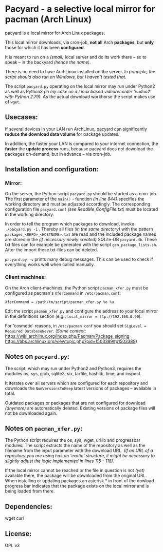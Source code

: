 # Pacyard - a selective local mirror for pacman (Arch Linux)

pacyard is a local mirror for Arch Linux packages.

This local mirror downloads, via cron-job, **not all** Arch **packages**, but **only** those for which it has been **configured**.

It is meant to run on a *(small)* local server and do its work there – so to speak – in the backyard *(hence the name)*.

There is no need to have ArchLinux installed on the server. *In principle, the script should also run on Windows, but I haven't tested that.*

The script `pacyard.py` operating on the local mirror may run under Python2 as well as Python3 *(in my case on a Linux based videorecorder 'vuduo2' with Python 2.79)*. As the actual download workhorse the script makes use of `wget`.

## Usecases:
If several devices in your LAN run ArchLinux, pacyard can significantly **reduce the download data volume** for package updates.

In addition, the faster your LAN is compared to your internet connection, the **faster** the **update process** runs, because pacyard does not download the packages on-demand, but in advance – via cron-job.
 

## Installation and configuration:
### Mirror:
On the server, the Python script `pacyard.py` should be started as a cron-job.  
The first parameter of the `main()` - function *(in line 844)* specifies the working directory and must be adjusted accordingly. The corresponding configuration file `pacyard.conf` *(see ReadMe_ConfigFile.txt)* must be located in the working directory.

 In order to tell the program which packages to download, invoke `./pacyard.py -i` . Thereby all files *(in the same directory)* with the pattern `packages_<REPO>_<HOSTNAME>.txt` are read and the included package names are stored in the *(if necessary newly created)* SQLite-DB `pacyard.db`. These txt files can for example be generated with the script `gen_package_lists.sh`. After the import these txt-files can be deleted.

`pacyard.py -v` prints many debug messages. This can be used to check if everything works well when called manually.

### Client machines:
On the Arch client-machines, the Python script `pacman_xfer.py` must be configured as pacman's `XferCommand` in `/etc/pacman.conf`:

    XferCommand = /path/to/script/pacman_xfer.py %o %u

Edit the script `pacman_xfer.py` and configure the address to your local mirror in the definitions section (e.g.: `local_mirror = ftp://192.168.0.90`).

For 'cosmetic' reasons, in `/etc/pacman.conf` you should set
`SigLevel = Required DatabaseNever`. (*Some context*: https://wiki.archlinux.org/index.php/Pacman/Package_signing , https://bbs.archlinux.org/viewtopic.php?pid=1503389#p1503389)

## Notes on `pacyard.py`:

The script, which may run under Python2 and Python3, requires the modules os, sys, glob, sqlite3, six, tarfile, hashlib, time, and inspect.

It iterates over all servers which are configured for each repository and downloads the `NumVersionsToKeep` latest versions of packages – available in total.

Outdated packages or packages that are not configured for download *(anymore)* are automatically deleted. Existing versions of package files will not be downloaded again.

## Notes on `pacman_xfer.py`:

The Python script requires the os, sys, wget, urllib and progressbar modules.
The script extracts the name of the repository as well as the filename from the input parameter with the download URL. *(If an URL of a repository you are using has an 'exotic' structure, it might be necessary to slightly adjust the logic implemented in lines 115 - 118).*

If the local mirror cannot be reached or the file in question is not *(yet)* available there, the package will be downloaded from the original URL. When installing or updating packages an asterisk * in front of the dowload progress bar indicates that the package exists on the local mirror and is being loaded from there.

## Dependencies:
wget curl

## License:
 GPL v3

